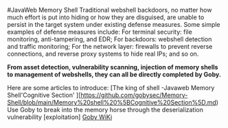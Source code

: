 #JavaWeb Memory Shell
Traditional webshell backdoors, no matter how much effort is put into hiding or how they are disguised, are unable to persist in the target system under existing defense measures. Some simple examples of defense measures include: 
For terminal security: file monitoring, anti-tampering, and EDR; 
For backdoors: webshell detection and traffic monitoring; For the network layer: firewalls to prevent reverse connections, and reverse proxy systems to hide real IPs; 
and so on. 

**From asset detection, vulnerability scanning, injection of memory shells to management of webshells, they can all be directly completed by Goby.**

Here are some articles to introduce:
[The king of shell -Javaweb Memory Shell'Cognitive Section' ][https://github.com/gobysec/Memory-Shell/blob/main/Memory%20shell%20%5BCognitive%20Section%5D.md)
Use Goby to break into the memory horse through the deserialization vulnerability [exploitation]
[Goby WiKi](https://github.com/gobysec/Goby/wiki)
